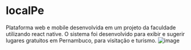 # localPe
Plataforma web e mobile desenvolvida em um projeto da faculdade utilizando react native. O sistema foi desenvolvido para exibir e sugerir lugares gratuitos em Pernambuco, para visitação e turismo.
![image](https://github.com/marrare/localPe/assets/66263681/f1ef8c7c-0ab9-43af-b88f-2be9587094ce)

